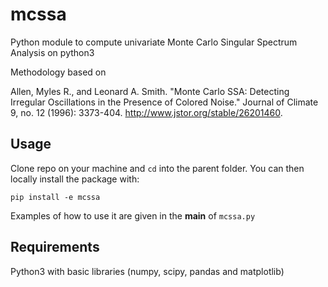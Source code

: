 # mcssa

Python module to compute univariate Monte Carlo Singular Spectrum Analysis on python3

Methodology based on 

Allen, Myles R., and Leonard A. Smith. "Monte Carlo SSA: Detecting Irregular
Oscillations in the Presence of Colored Noise."
Journal of Climate 9, no. 12 (1996): 3373-404.
http://www.jstor.org/stable/26201460.

## Usage

Clone repo on your machine and `cd` into the parent folder.
You can then locally install the package with:

`pip install -e mcssa`

Examples of how to use it are given in the __main__ of `mcssa.py`

## Requirements

Python3 with basic libraries (numpy, scipy, pandas and matplotlib)
